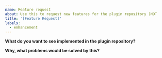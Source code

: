 ```yaml
---
name: Feature request
about: Use this to request new features for the plugin repository (NOT ANY PLUGINS!)
title: '[Feature Request]'
labels:
  - enhancement
---
```


<!--
Use this to request new features for the plugin repository. 

Do NOT use this to request features for plugins registered in the repository,
those should be filed with the plugin author. We can do nothing about it here.
-->

**What do you want to see implemented in the plugin repository?**

**Why, what problems would be solved by this?**
